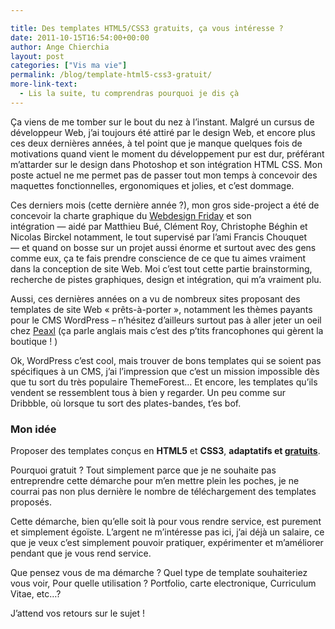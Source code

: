 ```yaml
---

title: Des templates HTML5/CSS3 gratuits, ça vous intéresse ?
date: 2011-10-15T16:54:00+00:00
author: Ange Chierchia
layout: post
categories: ["Vis ma vie"]
permalink: /blog/template-html5-css3-gratuit/
more-link-text:
  - Lis la suite, tu comprendras pourquoi je dis çà
---
```

Ça viens de me tomber sur le bout du nez à l&rsquo;instant. Malgré un cursus de développeur Web, j&rsquo;ai toujours été attiré par le design Web, et encore plus ces deux dernières années, à tel point que je manque quelques fois de motivations quand vient le moment du développement pur est dur, préférant m&rsquo;attarder sur le design dans Photoshop et son intégration HTML CSS. Mon poste actuel ne me permet pas de passer tout mon temps à concevoir des maquettes fonctionnelles, ergonomiques et jolies, et c&rsquo;est dommage.<!--more-->

Ces derniers mois (cette dernière année ?), mon gros side-project a été de concevoir la charte graphique du <a title="La communauté des Webdesigners Francophones" href="http://wdfriday.com" target="_blank">Webdesign Friday</a> et son intégration — aidé par Matthieu Bué, Clément Roy, Christophe Béghin et Nicolas Birckel notamment, le tout supervisé par l&rsquo;ami Francis Chouquet — et quand on bosse sur un projet aussi énorme et surtout avec des gens comme eux, ça te fais prendre conscience de ce que tu aimes vraiment dans la conception de site Web. Moi c&rsquo;est tout cette partie brainstorming, recherche de pistes graphiques, design et intégration, qui m&rsquo;a vraiment plu.

Aussi, ces dernières années on a vu de nombreux sites proposant des templates de site Web &laquo;&nbsp;prêts-à-porter&nbsp;&raquo;, notamment les thèmes payants pour le CMS WordPress – n&rsquo;hésitez d&rsquo;ailleurs surtout pas à aller jeter un oeil chez <a title="Peaxl | Parent & Child WordPress themes, the stylish way" href="http://peaxl.com" target="_blank">Peaxl</a> (ça parle anglais mais c&rsquo;est des p&rsquo;tits francophones qui gèrent la boutique ! )

Ok, WordPress c&rsquo;est cool, mais trouver de bons templates qui se soient pas spécifiques à un CMS, j&rsquo;ai l&rsquo;impression que c&rsquo;est un mission impossible dès que tu sort du très populaire ThemeForest&#8230; Et encore, les templates qu&rsquo;ils vendent se ressemblent tous à bien y regarder. Un peu comme sur Dribbble, où lorsque tu sort des plates-bandes, t&rsquo;es bof.

### Mon idée

Proposer des templates conçus en **HTML5** et **CSS3**, **adaptatifs et <span style="text-decoration: underline;">gratuits</span>**.

Pourquoi gratuit ? Tout simplement parce que je ne souhaite pas entreprendre cette démarche pour m&rsquo;en mettre plein les poches, je ne courrai pas non plus dernière le nombre de téléchargement des templates proposés.

Cette démarche, bien qu&rsquo;elle soit là pour vous rendre service, est purement et simplement égoïste. L&rsquo;argent ne m&rsquo;intéresse pas ici, j&rsquo;ai déjà un salaire, ce que je veux c&rsquo;est simplement pouvoir pratiquer, expérimenter et m&rsquo;améliorer pendant que je vous rend service.

Que pensez vous de ma démarche ? Quel type de template souhaiteriez vous voir, Pour quelle utilisation ? Portfolio, carte electronique, Curriculum Vitae, etc&#8230;?

J&rsquo;attend vos retours sur le sujet !